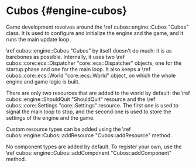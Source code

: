 # Cubos {#engine-cubos}

Game development revolves around the \ref cubos::engine::Cubos "Cubos" class.
It is used to configure and initialize the engine and the game, and it runs the
main update loop.

\ref cubos::engine::Cubos "Cubos" by itself doesn't do much: it is as barebones
as possible. Internally, it uses two \ref cubos::core::ecs::Dispatcher
"core::ecs::Dispatcher" objects, one for the startup phase and one for the main
loop. It also keeps a \ref cubos::core::ecs::World "core::ecs::World" object,
on which the whole engine and game logic is built.

There are only two resources that are added to the world by default: the
\ref cubos::engine::ShouldQuit "ShouldQuit" resource and the
\ref cubos::core::Settings "core::Settings" resource. The first one is used to
signal the main loop to stop, and the second one is used to store the settings
of the engine and the game.

Custom resource types can be added using the \ref
cubos::engine::Cubos::addResource "Cubos::addResource" method.

No component types are added by default. To register your own, use the \ref
cubos::engine::Cubos::addComponent "Cubos::addComponent" method.
